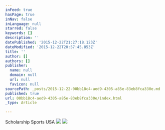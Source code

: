 ```yaml
---
inFeed: true
hasPage: true
inNav: false
inLanguage: null
starred: false
keywords: []
description: ''
datePublished: '2015-12-22T21:27:18.123Z'
dateModified: '2015-12-22T20:57:45.853Z'
title: ''
author: []
authors: []
publisher:
  name: null
  domain: null
  url: null
  favicon: null
sourcePath: _posts/2015-12-22-00bb18c4-aed9-4305-a85e-83eb8fca330e.md
published: true
url: 00bb18c4-aed9-4305-a85e-83eb8fca330e/index.html
_type: Article

---
```

Scholarship Sports USA
![](https://the-grid-user-content.s3-us-west-2.amazonaws.com/51389a34-8229-4458-8f12-2f3141e55019.png)
![](https://the-grid-user-content.s3-us-west-2.amazonaws.com/7360d023-27bf-4dd4-9f24-fea9bef6da7c.png)